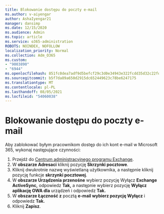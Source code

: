 ```yaml
---
title: Blokowanie dostępu do poczty e-mail
ms.author: v-aiyengar
author: AshaIyengar21
manager: dansimp
ms.date: 12/15/2020
ms.audience: Admin
ms.topic: article
ms.service: o365-administration
ROBOTS: NOINDEX, NOFOLLOW
localization_priority: Normal
ms.collection: Adm_O365
ms.custom:
- "9003890"
- "6944"
ms.openlocfilehash: 851fc0dea7adf9d5befcf29c3d0e34943e322fcdd35d32c22fd7d2c49a7eed0e
ms.sourcegitcommit: b5f7da89a650d2915dc652449623c78be6247175
ms.translationtype: MT
ms.contentlocale: pl-PL
ms.lasthandoff: 08/05/2021
ms.locfileid: "54060038"
---
```

# <a name="block-access-to-email"></a>Blokowanie dostępu do poczty e-mail

Aby zablokować byłym pracownikom dostęp do ich kont e-mail w Microsoft 365, wykonaj następujące czynności:

1. Przejdź do [Centrum administracyjnego programu Exchange](https://go.microsoft.com/fwlink/?linkid=2138629).
1. W **obszarze Adresaci** kliknij pozycję **Skrzynki pocztowe**.
1. Kliknij dwukrotnie nazwę wyświetlaną użytkownika, a następnie kliknij pozycję funkcje **skrzynki pocztowej**.
1. W **obszarze Urządzenia przenośne** wybierz pozycję Wyłącz **Exchange ActiveSync,** odpowiedz **Tak,** a następnie wybierz pozycję **Wyłącz aplikację OWA dla** urządzeń i odpowiedz **Tak.**
1. W **obszarze Łączność z** pocztą **e-mail wybierz pozycję Wyłącz** i odpowiedz **Tak.**
1. Kliknij **Zapisz**.
